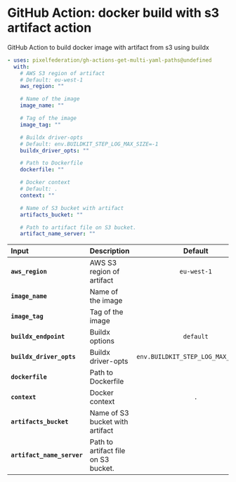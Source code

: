 <!-- start title -->

# GitHub Action: docker build with s3 artifact action

<!-- end title -->
<!-- start description -->

GitHub Action to build docker image with artifact from s3 using buildx

<!-- end description -->
<!-- start contents -->
<!-- end contents -->
<!-- start usage -->

```yaml
- uses: pixelfederation/gh-actions-get-multi-yaml-paths@undefined
  with:
    # AWS S3 region of artifact
    # Default: eu-west-1
    aws_region: ""

    # Name of the image
    image_name: ""

    # Tag of the image
    image_tag: ""

    # Buildx driver-opts
    # Default: env.BUILDKIT_STEP_LOG_MAX_SIZE=-1
    buildx_driver_opts: ""

    # Path to Dockerfile
    dockerfile: ""

    # Docker context
    # Default: .
    context: ""

    # Name of S3 bucket with artifact
    artifacts_bucket: ""

    # Path to artifact file on S3 bucket.
    artifact_name_server: ""
```

<!-- end usage -->
<!-- start inputs -->

| **Input**                  | **Description**                     |             **Default**             | **Required** |
| :------------------------- | :---------------------------------- | :---------------------------------: | :----------: |
| **`aws_region`**           | AWS S3 region of artifact           |             `eu-west-1`             |   **true**   |
| **`image_name`**           | Name of the image                   |                                     |   **true**   |
| **`image_tag`**            | Tag of the image                    |                                     |   **true**   |
| **`buildx_endpoint`**      | Buildx options                      |              `default`              |   **true**   |
| **`buildx_driver_opts`**   | Buildx driver-opts                  | `env.BUILDKIT_STEP_LOG_MAX_SIZE=-1` |   **true**   |
| **`dockerfile`**           | Path to Dockerfile                  |                                     |   **true**   |
| **`context`**              | Docker context                      |                 `.`                 |   **true**   |
| **`artifacts_bucket`**     | Name of S3 bucket with artifact     |                                     |   **true**   |
| **`artifact_name_server`** | Path to artifact file on S3 bucket. |                                     |   **true**   |

<!-- end inputs -->
<!-- start outputs -->
<!-- end outputs -->
<!-- start [.github/ghdocs/examples/] -->
<!-- end [.github/ghdocs/examples/] -->
